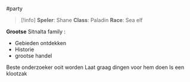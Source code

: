 #party
>[!info]
>**Speler**: Shane
>**Class**: Paladin
>**Race**: Sea elf

**Grootse** Sitnalta family :
- Gebieden ontdekken
- Historie    
- grootse handel

Beste onderzoeker ooit worden
Laat graag dingen voor hem doen
Is een klootzak

